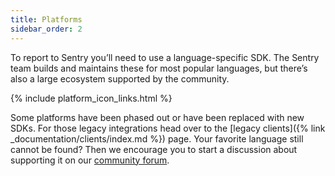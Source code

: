 ```yaml
---
title: Platforms
sidebar_order: 2
---
```


To report to Sentry you’ll need to use a language-specific SDK. The Sentry team builds and maintains these for most popular languages, but there’s also a large ecosystem supported by the community.

{% include platform_icon_links.html %}

Some platforms have been phased out or have been replaced with new SDKs.  For those legacy integrations head over to the [legacy clients]({% link _documentation/clients/index.md %}) page.  Your favorite language still cannot be found? Then we encourage you to start a discussion about supporting it on our [community forum](https://forum.sentry.io).
